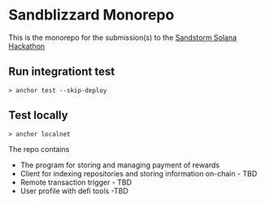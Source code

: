 # Sandblizzard Monorepo

This is the monorepo for the submission(s) to the [Sandstorm Solana Hackathon](https://www.sandstormhackathon.com/)

## Run integrationt test

```
> anchor test --skip-deploy
```

## Test locally

```
> anchor localnet
```

The repo contains

- The program for storing and managing payment of rewards
- Client for indexing repositories and storing information on-chain - TBD
- Remote transaction trigger - TBD
- User profile with defi tools -TBD
